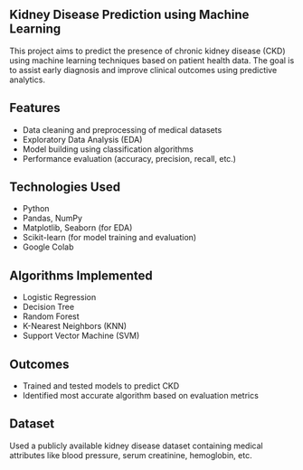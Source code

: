 ## Kidney Disease Prediction using Machine Learning

This project aims to predict the presence of chronic kidney disease (CKD) using machine learning techniques based on patient health data. The goal is to assist early diagnosis and improve clinical outcomes using predictive analytics.

## Features

* Data cleaning and preprocessing of medical datasets
* Exploratory Data Analysis (EDA)
* Model building using classification algorithms
* Performance evaluation (accuracy, precision, recall, etc.)

## Technologies Used

* Python
* Pandas, NumPy
* Matplotlib, Seaborn (for EDA)
* Scikit-learn (for model training and evaluation)
* Google Colab

## Algorithms Implemented

* Logistic Regression
* Decision Tree
* Random Forest
* K-Nearest Neighbors (KNN)
* Support Vector Machine (SVM)

## Outcomes

* Trained and tested models to predict CKD
* Identified most accurate algorithm based on evaluation metrics

## Dataset

Used a publicly available kidney disease dataset containing medical attributes like blood pressure, serum creatinine, hemoglobin, etc.


